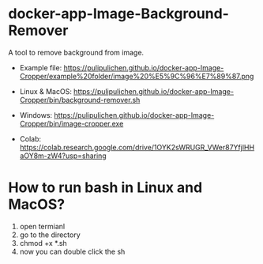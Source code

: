 # docker-app-Image-Background-Remover
A tool to remove background from image.

- Example file: https://pulipulichen.github.io/docker-app-Image-Cropper/example%20folder/image%20%E5%9C%96%E7%89%87.png

- Linux & MacOS: https://pulipulichen.github.io/docker-app-Image-Cropper/bin/background-remover.sh
- Windows: https://pulipulichen.github.io/docker-app-Image-Cropper/bin/image-cropper.exe
- Colab: https://colab.research.google.com/drive/1OYK2sWRUGR_VWer87YfjlHHaOY8m-zW4?usp=sharing

# How to run bash in Linux and MacOS? 

1. open termianl
2. go to the directory
3. chmod +x *.sh
4. now you can double click the sh
